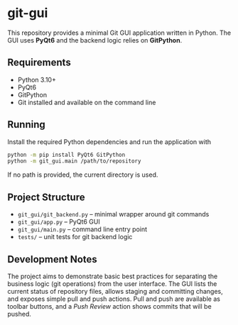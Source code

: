 # git-gui

This repository provides a minimal Git GUI application written in Python.
The GUI uses **PyQt6** and the backend logic relies on **GitPython**.

## Requirements

- Python 3.10+
- PyQt6
- GitPython
- Git installed and available on the command line

## Running

Install the required Python dependencies and run the application with

```bash
python -m pip install PyQt6 GitPython
python -m git_gui.main /path/to/repository
```

If no path is provided, the current directory is used.

## Project Structure

- `git_gui/git_backend.py` – minimal wrapper around git commands
- `git_gui/app.py` – PyQt6 GUI
- `git_gui/main.py` – command line entry point
- `tests/` – unit tests for git backend logic

## Development Notes

The project aims to demonstrate basic best practices for separating the
business logic (git operations) from the user interface. The GUI lists the
current status of repository files, allows staging and committing changes,
and exposes simple pull and push actions. Pull and push are available as
toolbar buttons, and a *Push Review* action shows commits that will be pushed.
